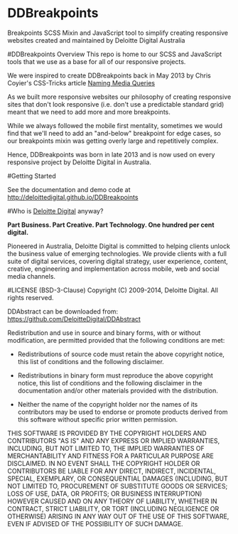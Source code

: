 DDBreakpoints
=============

Breakpoints SCSS Mixin and JavaScript tool to simplify creating responsive websites created and maintained by Deloitte Digital Australia

#DDBreakpoints Overview
This repo is home to our SCSS and JavaScript tools that we use as a base for all of our responsive projects.

We were inspired to create DDBreakpoints back in May 2013 by Chris Coyier's CSS-Tricks article [Naming Media Queries](http://css-tricks.com/naming-media-queries/)

As we built more responsive websites our philosophy of creating responsive sites that don't look responsive (i.e. don't use a predictable standard grid) meant that we need to add more and more breakpoints.

While we always followed the mobile first mentality, sometimes we would find that we'll need to add an "and-below" breakpoint for edge cases, so our breakpoints mixin was getting overly large and repetitively complex.

Hence, DDBreakpoints was born in late 2013 and is now used on every responsive project by Deloitte Digital in Australia.

#Getting Started

See the documentation and demo code at http://deloittedigital.github.io/DDBreakpoints

#Who is [Deloitte Digital](http://www.deloittedigital.com) anyway?

**Part Business. Part Creative. Part Technology. One hundred per cent digital.**

Pioneered in Australia, Deloitte Digital is committed to helping clients unlock the business value of emerging technologies. We provide clients with a full suite of digital services, covering digital strategy, user experience, content, creative, engineering and implementation across mobile, web and social media channels.

#LICENSE (BSD-3-Clause)
Copyright (C) 2009-2014, Deloitte Digital. All rights reserved.

DDAbstract can be downloaded from: https://github.com/DeloitteDigital/DDAbstract

Redistribution and use in source and binary forms, with or without
modification, are permitted provided that the following conditions are met:

* Redistributions of source code must retain the above copyright notice, this
list of conditions and the following disclaimer.

* Redistributions in binary form must reproduce the above copyright notice,
this list of conditions and the following disclaimer in the documentation
and/or other materials provided with the distribution.

* Neither the name of the copyright holder nor the names of its contributors 
may be used to endorse or promote products derived from this software without 
specific prior written permission.

THIS SOFTWARE IS PROVIDED BY THE COPYRIGHT HOLDERS AND CONTRIBUTORS "AS IS"
AND ANY EXPRESS OR IMPLIED WARRANTIES, INCLUDING, BUT NOT LIMITED TO, THE
IMPLIED WARRANTIES OF MERCHANTABILITY AND FITNESS FOR A PARTICULAR PURPOSE ARE
DISCLAIMED. IN NO EVENT SHALL THE COPYRIGHT HOLDER OR CONTRIBUTORS BE LIABLE
FOR ANY DIRECT, INDIRECT, INCIDENTAL, SPECIAL, EXEMPLARY, OR CONSEQUENTIAL
DAMAGES (INCLUDING, BUT NOT LIMITED TO, PROCUREMENT OF SUBSTITUTE GOODS OR
SERVICES; LOSS OF USE, DATA, OR PROFITS; OR BUSINESS INTERRUPTION) HOWEVER
CAUSED AND ON ANY THEORY OF LIABILITY, WHETHER IN CONTRACT, STRICT LIABILITY,
OR TORT (INCLUDING NEGLIGENCE OR OTHERWISE) ARISING IN ANY WAY OUT OF THE USE
OF THIS SOFTWARE, EVEN IF ADVISED OF THE POSSIBILITY OF SUCH DAMAGE.